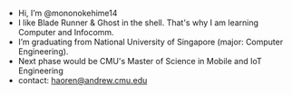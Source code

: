 - Hi, I’m @mononokehime14
- I like Blade Runner & Ghost in the shell. That's why I am learning Computer and Infocomm.
- I’m graduating from National University of Singapore (major: Computer Engineering).
- Next phase would be CMU's Master of Science in Mobile and IoT Engineering
- contact: haoren@andrew.cmu.edu

<!---
mononokehime14/mononokehime14 is a ✨ special ✨ repository because its `README.md` (this file) appears on your GitHub profile.
You can click the Preview link to take a look at your changes.
--->
